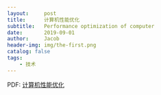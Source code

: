 ```yaml
---
layout:     post
title:      计算机性能优化
subtitle:   Performance optimization of computer
date:       2019-09-01
author:     Jacob
header-img: img/the-first.png
catalog: false
tags:
    - 技术
---
```



<p>PDF: <a href="https://jacobck163.github.io/files/%E8%AE%A1%E7%AE%97%E6%9C%BA%E6%80%A7%E8%83%BD%E4%BC%98%E5%8C%96.pdf">计算机性能优化</a> </p>

